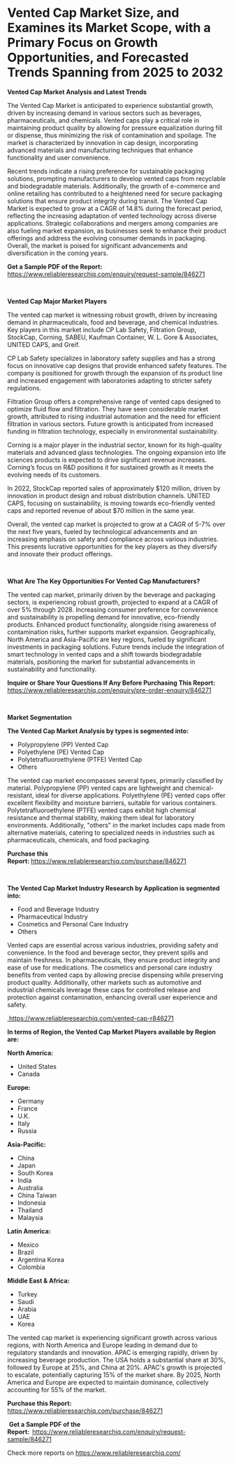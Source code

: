<p><h1>Vented Cap Market Size, and Examines its Market Scope, with a Primary Focus on Growth Opportunities, and Forecasted Trends Spanning from 2025 to 2032</h1></p><p><strong>Vented Cap Market Analysis and Latest Trends</strong></p>
<p><p>The Vented Cap Market is anticipated to experience substantial growth, driven by increasing demand in various sectors such as beverages, pharmaceuticals, and chemicals. Vented caps play a critical role in maintaining product quality by allowing for pressure equalization during fill or dispense, thus minimizing the risk of contamination and spoilage. The market is characterized by innovation in cap design, incorporating advanced materials and manufacturing techniques that enhance functionality and user convenience.</p><p>Recent trends indicate a rising preference for sustainable packaging solutions, prompting manufacturers to develop vented caps from recyclable and biodegradable materials. Additionally, the growth of e-commerce and online retailing has contributed to a heightened need for secure packaging solutions that ensure product integrity during transit. The Vented Cap Market is expected to grow at a CAGR of 14.8% during the forecast period, reflecting the increasing adaptation of vented technology across diverse applications. Strategic collaborations and mergers among companies are also fueling market expansion, as businesses seek to enhance their product offerings and address the evolving consumer demands in packaging. Overall, the market is poised for significant advancements and diversification in the coming years.</p></p>
<p><strong>Get a Sample PDF of the Report:&nbsp;</strong> <a href="https://www.reliableresearchiq.com/enquiry/request-sample/846271?utm_campaign=2321&utm_medium=2&utm_source=Github&utm_content=ia&utm_term=04042025&utm_id=vented-cap">https://www.reliableresearchiq.com/enquiry/request-sample/846271</a></p>
<p>&nbsp;</p>
<p><strong>Vented Cap Major Market Players</strong></p>
<p><p>The vented cap market is witnessing robust growth, driven by increasing demand in pharmaceuticals, food and beverage, and chemical industries. Key players in this market include CP Lab Safety, Filtration Group, StockCap, Corning, SABEU, Kaufman Container, W. L. Gore & Associates, UNITED CAPS, and Greif.</p><p>CP Lab Safety specializes in laboratory safety supplies and has a strong focus on innovative cap designs that provide enhanced safety features. The company is positioned for growth through the expansion of its product line and increased engagement with laboratories adapting to stricter safety regulations.</p><p>Filtration Group offers a comprehensive range of vented caps designed to optimize fluid flow and filtration. They have seen considerable market growth, attributed to rising industrial automation and the need for efficient filtration in various sectors. Future growth is anticipated from increased funding in filtration technology, especially in environmental sustainability.</p><p>Corning is a major player in the industrial sector, known for its high-quality materials and advanced glass technologies. The ongoing expansion into life sciences products is expected to drive significant revenue increases. Corning’s focus on R&D positions it for sustained growth as it meets the evolving needs of its customers.</p><p>In 2022, StockCap reported sales of approximately $120 million, driven by innovation in product design and robust distribution channels. UNITED CAPS, focusing on sustainability, is moving towards eco-friendly vented caps and reported revenue of about $70 million in the same year. </p><p>Overall, the vented cap market is projected to grow at a CAGR of 5-7% over the next five years, fueled by technological advancements and an increasing emphasis on safety and compliance across various industries. This presents lucrative opportunities for the key players as they diversify and innovate their product offerings.</p></p>
<p>&nbsp;</p>
<p><strong>What Are The Key Opportunities For Vented Cap Manufacturers?</strong></p>
<p><p>The vented cap market, primarily driven by the beverage and packaging sectors, is experiencing robust growth, projected to expand at a CAGR of over 5% through 2028. Increasing consumer preference for convenience and sustainability is propelling demand for innovative, eco-friendly products. Enhanced product functionality, alongside rising awareness of contamination risks, further supports market expansion. Geographically, North America and Asia-Pacific are key regions, fueled by significant investments in packaging solutions. Future trends include the integration of smart technology in vented caps and a shift towards biodegradable materials, positioning the market for substantial advancements in sustainability and functionality.</p></p>
<p><strong>Inquire or Share Your Questions If Any Before Purchasing This Report:</strong> <a href="https://www.reliableresearchiq.com/enquiry/pre-order-enquiry/846271?utm_campaign=2321&utm_medium=2&utm_source=Github&utm_content=ia&utm_term=04042025&utm_id=vented-cap">https://www.reliableresearchiq.com/enquiry/pre-order-enquiry/846271</a></p>
<p>&nbsp;</p>
<p><strong>Market Segmentation</strong></p>
<p><strong>The Vented Cap Market Analysis by types is segmented into:</strong></p>
<p><ul><li>Polypropylene (PP) Vented Cap</li><li>Polyethylene (PE) Vented Cap</li><li>Polytetrafluoroethylene (PTFE) Vented Cap</li><li>Others</li></ul></p>
<p><p>The vented cap market encompasses several types, primarily classified by material. Polypropylene (PP) vented caps are lightweight and chemical-resistant, ideal for diverse applications. Polyethylene (PE) vented caps offer excellent flexibility and moisture barriers, suitable for various containers. Polytetrafluoroethylene (PTFE) vented caps exhibit high chemical resistance and thermal stability, making them ideal for laboratory environments. Additionally, "others" in the market includes caps made from alternative materials, catering to specialized needs in industries such as pharmaceuticals, chemicals, and food packaging.</p></p>
<p><strong>Purchase this Report:&nbsp;</strong><a href="https://www.reliableresearchiq.com/purchase/846271?utm_campaign=2321&utm_medium=2&utm_source=Github&utm_content=ia&utm_term=04042025&utm_id=vented-cap">https://www.reliableresearchiq.com/purchase/846271</a></p>
<p>&nbsp;</p>
<p><strong>The Vented Cap Market Industry Research by Application is segmented into:</strong></p>
<p><ul><li>Food and Beverage Industry</li><li>Pharmaceutical Industry</li><li>Cosmetics and Personal Care Industry</li><li>Others</li></ul></p>
<p><p>Vented caps are essential across various industries, providing safety and convenience. In the food and beverage sector, they prevent spills and maintain freshness. In pharmaceuticals, they ensure product integrity and ease of use for medications. The cosmetics and personal care industry benefits from vented caps by allowing precise dispensing while preserving product quality. Additionally, other markets such as automotive and industrial chemicals leverage these caps for controlled release and protection against contamination, enhancing overall user experience and safety.</p></p>
<p><a href="https://www.reliableresearchiq.com/vented-cap-r846271?utm_campaign=2321&utm_medium=2&utm_source=Github&utm_content=ia&utm_term=04042025&utm_id=vented-cap">&nbsp;https://www.reliableresearchiq.com/vented-cap-r846271</a></p>
<p><strong>In terms of Region, the Vented Cap Market Players available by Region are:</strong></p>
<p>
    <p> <strong> North America: </strong>
        <ul>
            <li>United States</li>
            <li>Canada</li>
        </ul>
        </p> 
    <p> <strong> Europe: </strong>
        <ul>
            <li>Germany</li>
            <li>France</li>
            <li>U.K.</li>
            <li>Italy</li>
            <li>Russia</li>
        </ul>
        </p> 
    <p> <strong> Asia-Pacific: </strong>
        <ul>
            <li>China</li>
            <li>Japan</li>
            <li>South Korea</li>
            <li>India</li>
            <li>Australia</li>
            <li>China Taiwan</li>
            <li>Indonesia</li>
            <li>Thailand</li>
            <li>Malaysia</li>
        </ul>
        </p> 
    <p> <strong> Latin America: </strong>
        <ul>
            <li>Mexico</li>
            <li>Brazil</li>
            <li>Argentina Korea</li>
            <li>Colombia</li>
        </ul>
        </p> 
    <p> <strong> Middle East & Africa: </strong>
        <ul>
            <li>Turkey</li>
            <li>Saudi</li>
            <li>Arabia</li>
            <li>UAE</li>
            <li>Korea</li>
        </ul>
    </p>
    </p>
<p><p>The vented cap market is experiencing significant growth across various regions, with North America and Europe leading in demand due to regulatory standards and innovation. APAC is emerging rapidly, driven by increasing beverage production. The USA holds a substantial share at 30%, followed by Europe at 25%, and China at 20%. APAC's growth is projected to escalate, potentially capturing 15% of the market share. By 2025, North America and Europe are expected to maintain dominance, collectively accounting for 55% of the market.</p></p>
<p><strong>Purchase this Report: </strong><a href="https://www.reliableresearchiq.com/purchase/846271?utm_campaign=2321&utm_medium=2&utm_source=Github&utm_content=ia&utm_term=04042025&utm_id=vented-cap">https://www.reliableresearchiq.com/purchase/846271</a></p>
<p>&nbsp;<strong>Get a Sample PDF of the Report:&nbsp;&nbsp;</strong><a href="https://www.reliableresearchiq.com/enquiry/request-sample/846271?utm_campaign=2321&utm_medium=2&utm_source=Github&utm_content=ia&utm_term=04042025&utm_id=vented-cap">https://www.reliableresearchiq.com/enquiry/request-sample/846271</a></p>
<p><strong></strong></p>
<p>Check more reports on <a href="https://www.reliableresearchiq.com/?utm_campaign=2321&utm_medium=2&utm_source=Github&utm_content=ia&utm_term=04042025&utm_id=vented-cap">https://www.reliableresearchiq.com/</a></p>